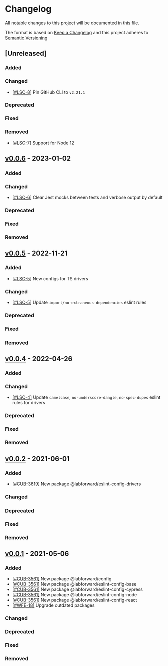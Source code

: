 # Changelog

All notable changes to this project will be documented in this file.

The format is based on [Keep a Changelog](http://keepachangelog.com/en/1.0.0/)
and this project adheres to [Semantic Versioning](http://semver.org/spec/)

## [Unreleased]

### Added

### Changed

- [[#LSC-8]](https://labforward.atlassian.net/browse/LSC-8) Pin GitHub CLI to `v2.21.1`

### Deprecated

### Fixed

### Removed

- [[#LSC-7]](https://labforward.atlassian.net/browse/LSC-7) Support for Node 12

## [v0.0.6](https://github.com/labforward/config/releases/tag/v0.0.6) - 2023-01-02

### Added

### Changed

- [[#LSC-6]](https://labforward.atlassian.net/browse/LSC-6) Clear Jest mocks between tests and verbose output by default

### Deprecated

### Fixed

### Removed

## [v0.0.5](https://github.com/labforward/config/releases/tag/v0.0.5) - 2022-11-21

### Added

- [[#LSC-5]](https://labforward.atlassian.net/browse/LSC-5) New configs for TS drivers

### Changed

- [[#LSC-5]](https://labforward.atlassian.net/browse/LSC-5) Update `import/no-extraneous-dependencies` eslint rules

### Deprecated

### Fixed

### Removed

## [v0.0.4](https://github.com/labforward/config/releases/tag/v0.0.4) - 2022-04-26

### Added

### Changed

- [[#LSC-4]](https://labforward.atlassian.net/browse/LSC-4) Update `camelcase`, `no-underscore-dangle`, `no-spec-dupes` eslint rules for drivers

### Deprecated

### Fixed

### Removed

## [v0.0.2](https://github.com/labforward/config/releases/tag/v0.0.2) - 2021-06-01

### Added

- [[#CUB-3619]](https://labforward.atlassian.net/browse/CUB-3619) New package @labforward/eslint-config-drivers

### Changed

### Deprecated

### Fixed

### Removed

## [v0.0.1](https://github.com/labforward/config/releases/tag/v0.0.1) - 2021-05-06

### Added

- [[#CUB-3561]](https://labforward.atlassian.net/browse/CUB-3561) New package @labforward/config
- [[#CUB-3561]](https://labforward.atlassian.net/browse/CUB-3561) New package @labforward/eslint-config-base
- [[#CUB-3561]](https://labforward.atlassian.net/browse/CUB-3561) New package @labforward/eslint-config-cypress
- [[#CUB-3561]](https://labforward.atlassian.net/browse/CUB-3561) New package @labforward/eslint-config-node
- [[#CUB-3561]](https://labforward.atlassian.net/browse/CUB-3561) New package @labforward/eslint-config-react
- [[#WFE-18]](https://labforward.atlassian.net/browse/WFE-18) Upgrade outdated packages

### Changed

### Deprecated

### Fixed

### Removed
